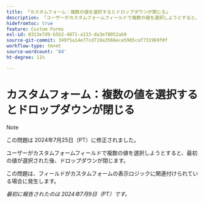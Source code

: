 ```yaml
---
title: 「カスタムフォーム：複数の値を選択するとドロップダウンが閉じる」
description: 「ユーザーがカスタムフォームフィールドで複数の値を選択しようとすると、最初の値が選択された後にドロップダウンが閉じます。 」
hidefromtoc: true
feature: Custom Forms
exl-id: 0313e7d9-b5b2-4871-a133-da3e78052ab9
source-git-commit: 349f5a14e77cd710a3566ece5985caf731969f0f
workflow-type: tm+mt
source-wordcount: '84'
ht-degree: 11%

---
```


# カスタムフォーム：複数の値を選択するとドロップダウンが閉じる

>[!NOTE]
>
>この問題は 2024年7月25日（PT）に修正されました。

ユーザーがカスタムフォームフィールドで複数の値を選択しようとすると、最初の値が選択された後、ドロップダウンが閉じます。

この問題は、フィールドがカスタムフォームの表示ロジックに関連付けられている場合に発生します。

_最初に報告されたのは 2024年7月9日（PT）です。_
